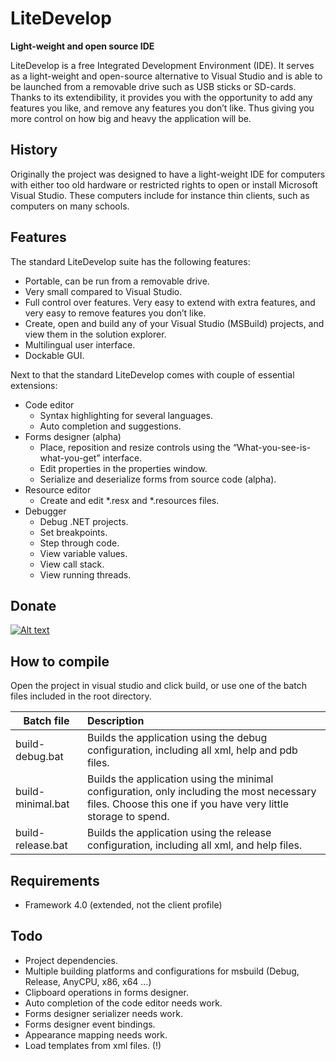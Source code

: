 ﻿LiteDevelop
===
**Light-weight and open source IDE**

LiteDevelop is a free Integrated Development Environment (IDE). It serves as a light-weight and open-source alternative to Visual Studio and is able to be launched from a removable drive such as USB sticks or SD-cards. Thanks to its extendibility, it provides you with the opportunity to add any features you like, and remove any features you don’t like. Thus giving you more control on how big and heavy the application will be. 

History
---
Originally the project was designed to have a light-weight IDE for computers with either too old hardware or restricted rights to open or install Microsoft Visual Studio. These computers include for instance thin clients, such as computers on many schools.

Features
---
The standard LiteDevelop suite has the following features:
-   Portable, can be run from a removable drive.
-    Very small compared to Visual Studio.
-	Full control over features. Very easy to extend with extra features, and very easy to remove features you don’t like. 
-	Create, open and build any of your Visual Studio (MSBuild) projects, and view them in the solution explorer.
-	Multilingual user interface.
-	Dockable GUI. 

Next to that the standard LiteDevelop comes with couple of essential extensions:
-	Code editor
    -	Syntax highlighting for several languages.
    -	Auto completion and suggestions.
-	Forms designer (alpha)
    -	Place, reposition and resize controls using the “What-you-see-is-what-you-get” interface.
    -	Edit properties in the properties window.
    -	Serialize and deserialize forms from source code (alpha). 
-   Resource editor
    -   Create and edit *.resx and *.resources files.
-   Debugger
    -   Debug .NET projects.
    -   Set breakpoints.
    -   Step through code.
    -   View variable values.
    -   View call stack.
    -   View running threads.

Donate
---

[![Alt text](http://puu.sh/7I7aC.gif "Please donate! :D")](https://www.paypal.com/cgi-bin/webscr?cmd=_s-xclick&hosted_button_id=HAEW49Q5VY2YC)


How to compile
---
Open the project in visual studio and click build, or use one of the batch files included in the root directory.

| Batch file        | Description
| ----------------- |:-------------
| build-debug.bat   | Builds the application using the debug configuration, including all xml, help and pdb files.
| build-minimal.bat | Builds the application using the minimal configuration, only including the most necessary files. Choose this one if you have very little storage to spend.
| build-release.bat | Builds the application using the release configuration, including all xml, and help files.    


Requirements
---
-    Framework 4.0 (extended, not the client profile)

Todo
---
-	Project dependencies.
-   Multiple building platforms and configurations for msbuild (Debug, Release, AnyCPU, x86, x64 ...)
-	Clipboard operations in forms designer.
-	Auto completion of the code editor needs work.
-   Forms designer serializer needs work.
-	Forms designer event bindings.
-   Appearance mapping needs work.
-	Load templates from xml files. (!)
